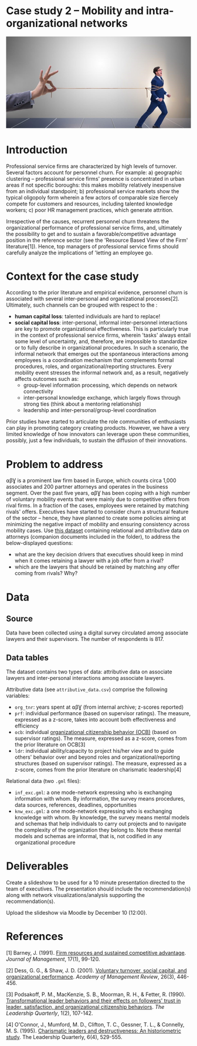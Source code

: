 # Case study 2 – Mobility and intra-organizational networks

<center><img src='images/retention.jpg' width=600px /></center>

# Introduction

Professional service firms are characterized by high levels of turnover. Several factors account for personnel churn. For example: a) geographic clustering – professional service firms' presence is concentrated in urban areas if not specific boroughs: this makes mobility relatively inexpensive from an individual standpoint; b) professional service markets show the typical oligopoly form wherein a few actors of comparable size fiercely compete for customers and resources, including talented knowledge workers; c) poor HR management practices, which generate attrition.

Irrespective of the causes, recurrent personnel churn threatens the organizational performance of professional service firms, and, ultimately the possibility to get and to sustain a favorable/competitive advantage position in the reference sector (see the 'Resource Based View of the Firm' literature[1]). Hence, top managers of professional service firms should carefully analyze the implications of 'letting an employee go.

# Context for the case study

According to the prior literature and empirical evidence, personnel churn is associated with several inter-personal and organizational processes[2]. Ultimately, such channels can be grouped with respect to the :

- __human capital loss__: talented individuals are hard to replace!
- __social capital loss__: inter-personal, informal inter-personnel interactions are key to promote organizational effectiveness. This is particularly true in the context of professional service firms, wherein 'tasks' always entail some level of uncertainty, and, therefore, are impossible to standardize or to fully describe in organizational procedures. In such a scenario, the informal network that emerges out the spontaneous interactions among employees is a coordination mechanism that complements formal procedures, roles, and organizational/reporting structures. Every mobility event stresses the informal network and, as a result, negatively affects outcomes such as:
  * group-level information processing, which depends on network connectivity
  * inter-personal knowledge exchange, which largely flows through strong ties (think about a mentoring relationship)
  * leadership and inter-personal/group-level coordination

Prior studies have started to articulate the role communities of enthusiasts can play in promoting category creating products. However, we have a very limited knowledge of how innovators can leverage upon these communities, possibly, just a few individuals, to sustain the diffusion of their innovations.

# Problem to address

⍺βƔ is a prominent law firm based in Europe, which counts circa 1,000 associates and 200 partner attorneys and operates in the business segment. Over the past five years, ⍺βƔ has been coping with a high number of voluntary mobility events that were mainly due to competitive offers from rival firms. In a fraction of the cases, employees were retained by matching rivals' offers. Executives have started to consider churn a structural feature of the sector – hence, they have planned to create some policies aiming at minimizing the negative impact of mobility and ensuring consistency across mobility cases. Use [this dataset](https://drive.google.com/drive/folders/1J20MwmmHbNtQroW27MyWpM43XJ296U4n?usp=sharing) containing relational and attributive data on attorneys (companion documents included in the folder), to address the below-displayed questions:

- what are the key decision drivers that executives should keep in mind when it comes retaining a lawyer with a job offer from a rival?
- which are the lawyers that should be retained by matching any offer coming from rivals? Why?

# Data

## Source

Data have been collected using a digital survey circulated among associate lawyers and their supervisors. The number of respondents is 817.

## Data tables

The dataset contains two types of data: attributive data on associate lawyers and inter-personal interactions among associate lawyers.

Attributive data (see `attributive_data.csv`) comprise the following variables:

+ `org_tnr`: years spent at ⍺βƔ (from internal archive; z-scores reported)
+ `prf`: individual performance (based on supervisor ratings). The measure, expressed as a z-score, takes into account both effectiveness and efficiency
+ `ocb`: individual [organizational citizenship behavior (OCB)](https://en.wikipedia.org/wiki/Organizational_citizenship_behavior) (based on supervisor ratings). The measure, expressed as a z-score, comes from the prior literature on OCB[3]
+ `ldr`: individual ability/capacity to project his/her view and to guide others' behavior over and beyond roles and organizational/reporting structures (based on supervisor ratings). The measure, expressed as a z-score, comes from the prior literature on charismatic leadership[4]

Relational data (two `.gml` files):

+ `inf_exc.gml`: a one mode-network expressing who is exchanging information with whom. By information, the survey means procedures, data sources, references, deadlines, opportunities
+ `knw_exc.gml`: a one mode-network expressing who is exchanging knowledge with whom. By knowledge, the survey means mental models and schemas that help individuals to carry out projects and to navigate the complexity of the organization they belong to. Note these mental models and schemas are informal, that is, not codified in any organizational procedure

# Deliverables

Create a slideshow to be used for a 10 minute presentation directed to the team of executives. The presentation should include the recommendation(s) along with network visualizations/analysis supporting the recommendation(s).

Upload the slideshow via Moodle by December 10 (12:00).

# References

[1] Barney, J. (1991). [Firm resources and sustained competitive advantage](https://journals.sagepub.com/doi/pdf/10.1177/014920639101700108?casa_token=ScA0C5HlXjcAAAAA:y4nF8MG3_rD9aNxoyFcYdr6h4S5ZwLJaTxG_DbSEZobn8mkJyYd4wP0I2Qn9GK9W6q70pwjjME9G). _Journal of Management_, 17(1), 99-120.

[2] Dess, G. G., & Shaw, J. D. (2001). [Voluntary turnover, social capital, and organizational performance](https://www.researchgate.net/profile/Jason_Shaw5/publication/272581384_Voluntary_Turnover_Social_Capital_and_Organizational_Performance/links/551161db0cf29a3bb71da8db.pdf). _Academy of Management Review_, 26(3), 446-456.

[3] Podsakoff, P. M., MacKenzie, S. B., Moorman, R. H., & Fetter, R. (1990). [Transformational leader behaviors and their effects on followers' trust in leader, satisfaction, and organizational citizenship behaviors](https://www.academia.edu/download/32225715/Transformational_Leader_Behavior_Podsakoff_et_al.pdf). _The Leadership Quarterly_, 1(2), 107-142.

[4] O'Connor, J., Mumford, M. D., Clifton, T. C., Gessner, T. L., & Connelly, M. S. (1995). [Charismatic leaders and destructiveness: An historiometric study](https://www.sciencedirect.com/science/article/pii/1048984395900268). The Leadership Quarterly, 6(4), 529-555.
